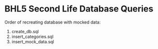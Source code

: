 # BHL5 Second Life Database Queries

Order of recreating database with mocked data:
1) create_db.sql
2) insert_categories.sql
3) insert_mock_data.sql